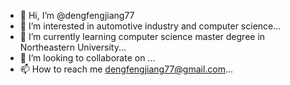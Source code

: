 - 👋 Hi, I’m @dengfengjiang77
- 👀 I’m interested in automotive industry and computer science...
- 🌱 I’m currently learning computer science master degree in Northeastern University...
- 💞️ I’m looking to collaborate on ...
- 📫 How to reach me dengfengjiang77@gmail.com...

<!---
dengfengjiang77/dengfengjiang77 is a ✨ special ✨ repository because its `README.md` (this file) appears on your GitHub profile.
You can click the Preview link to take a look at your changes.
--->

